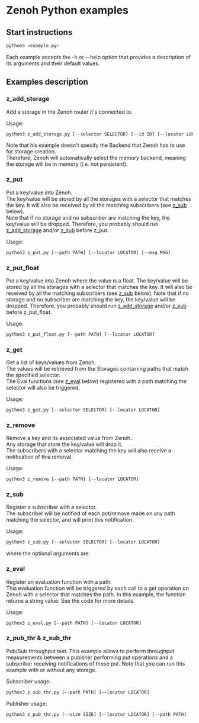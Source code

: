 <!--
  Copyright (c) 2014, 2020 Contributors to the Eclipse Foundation
 
  See the NOTICE file(s) distributed with this work for additional
  information regarding copyright ownership.
 
  This program and the accompanying materials are made available under the
  terms of the Eclipse Public License 2.0 which is available at
  http://www.eclipse.org/legal/epl-2.0, or the Apache License, Version 2.0
  which is available at https://www.apache.org/licenses/LICENSE-2.0.
 
  SPDX-License-Identifier: EPL-2.0 OR Apache-2.0
 
  Contributors:
  Angelo Corsaro <angelo.corsaro@adlinktech.com>
  Olivier Hecart <olivier.hecart@adlinktech.com>
  Julien Enoch   <julien.enoch@adlinktech.com>
-->
# Zenoh Python examples

## Start instructions
   
   ```bash
   python3 <example.py>
   ```

   Each example accepts the -h or --help option that provides a description of its arguments and their default values.

## Examples description

### z_add_storage

   Add a storage in the Zenoh router it's connected to.

   Usage:
   ```bash
   python3 z_add_storage.py [--selector SELECTOR] [--id ID] [--locator LOCATOR]
   ```

   Note that his example doesn't specify the Backend that Zenoh has to use for storage creation.  
   Therefore, Zenoh will automatically select the memory backend, meaning the storage will be in memory
   (i.e. not persistent).

### z_put

   Put a key/value into Zenoh.  
   The key/value will be stored by all the storages with a selector that matches the key.
   It will also be received by all the matching subscribers (see [z_sub](#z_sub) below).  
   Note that if no storage and no subscriber are matching the key, the key/value will be dropped.
   Therefore, you probably should run [z_add_storage](#z_add_storage) and/or [z_sub](#z_sub) before z_put.

   Usage:
   ```bash
   python3 z_put.py [--path PATH] [--locator LOCATOR] [--msg MSG]
   ```

### z_put_float

   Put a key/value into Zenoh where the value is a float.
   The key/value will be stored by all the storages with a selector that matches the key.
   It will also be received by all the matching subscribers (see [z_sub](#z_sub) below).
   Note that if no storage and no subscriber are matching the key, the key/value will be dropped.
   Therefore, you probably should run [z_add_storage](#z_add_storage) and/or [z_sub](#z_sub) before z_put_float.

   Usage:
   ```bash
   python3 z_put_float.py [--path PATH] [--locator LOCATOR]
   ```

### z_get

   Get a list of keys/values from Zenoh.  
   The values will be retrieved from the Storages containing paths that match the specified selector.  
   The Eval functions (see [z_eval](#z_eval) below) registered with a path matching the selector
   will also be triggered.

   Usage:
   ```bash
   python3 z_get.py [--selector SELECTOR] [--locator LOCATOR]
   ```

### z_remove

   Remove a key and its associated value from Zenoh.  
   Any storage that store the key/value will drop it.  
   The subscribers with a selector matching the key will also receive a notification of this removal.

   Usage:
   ```bash
   python3 z_remove [--path PATH] [--locator LOCATOR]
   ```

### z_sub

   Register a subscriber with a selector.  
   The subscriber will be notified of each put/remove made on any path matching the selector,
   and will print this notification.

   Usage:
   ```bash
   python3 z_sub.py [--selector SELECTOR] [--locator LOCATOR]
   ```
   where the optional arguments are:

### z_eval

   Register an evaluation function with a path.  
   This evaluation function will be triggered by each call to a get operation on Zenoh 
   with a selector that matches the path. In this example, the function returns a string value.
   See the code for more details.

   Usage:
   ```bash
   python3 z_eval.py [--path PATH] [--locator LOCATOR]
   ```

### z_pub_thr & z_sub_thr

   Pub/Sub throughput test.
   This example allows to perform throughput measurements between a pubisher performing
   put operations and a subscriber receiving notifications of those put.
   Note that you can run this example with or without any storage.

   Subscriber usage:
   ```bash
   python3 z_sub_thr.py [--path PATH] [--locator LOCATOR]
   ```

   Publisher usage:
   ```bash
   python3 z_pub_thr.py [--size SIZE] [--locator LOCATOR] [--path PATH]
   ```